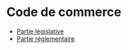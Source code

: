 # Code de commerce

- [Partie législative](partie-legislative)
- [Partie réglementaire](partie-reglementaire)
